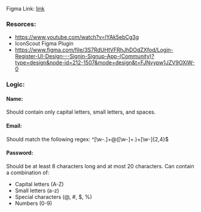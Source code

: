 Figma Link: [link](https://www.figma.com/file/NGsRMgcIDKrVLkJHx4Kn9U/WasteBuck-Register?type=design&node-id=0%3A1&mode=design&t=diTj8UmIgP5WWDFs-1)

### Resorces:
- https://www.youtube.com/watch?v=lYAk5ebCg3g
- IconScout Figma Plugin
- https://www.figma.com/file/3S7RdUHtVFRhJhDOdZXfod/Login-Register-UI-Design---Signin-Signup-App-(Community)?type=design&node-id=212-1507&mode=design&t=FJNvypw1JZV9OXiW-0

### Logic:
#### Name:
Should contain only capital letters, small letters, and spaces.
#### Email:
Should match the following regex: ^[\w-\.]+@([\w-]+\.)+[\w-]{2,4}$
#### Password:
Should be at least 8 characters long and at most 20 characters.
Can contain a combination of:
- Capital letters (A-Z)
- Small letters (a-z)
- Special characters (@, #, $, %)
- Numbers (0-9)

